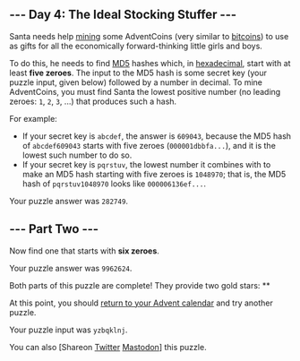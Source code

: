 
## --- Day 4: The Ideal Stocking Stuffer ---

Santa needs help [mining](https://en.wikipedia.org/wiki/Bitcoin#Mining) some AdventCoins (very similar to [bitcoins](https://en.wikipedia.org/wiki/Bitcoin)) to use as gifts for all the economically forward-thinking little girls and boys.

To do this, he needs to find [MD5](https://en.wikipedia.org/wiki/MD5) hashes which, in [hexadecimal](https://en.wikipedia.org/wiki/Hexadecimal), start with at least **five zeroes**.  The input to the MD5 hash is some secret key (your puzzle input, given below) followed by a number in decimal. To mine AdventCoins, you must find Santa the lowest positive number (no leading zeroes: `1`, `2`, `3`, ...) that produces such a hash.

For example:

- If your secret key is `abcdef`, the answer is `609043`, because the MD5 hash of `abcdef609043` starts with five zeroes (`000001dbbfa...`), and it is the lowest such number to do so.
- If your secret key is `pqrstuv`, the lowest number it combines with to make an MD5 hash starting with five zeroes is `1048970`; that is, the MD5 hash of `pqrstuv1048970` looks like `000006136ef...`.

Your puzzle answer was `282749`.

## --- Part Two ---

Now find one that starts with **six zeroes**.

Your puzzle answer was `9962624`.

Both parts of this puzzle are complete! They provide two gold stars: **

At this point, you should [return to your Advent calendar](/2015) and try another puzzle.

Your puzzle input was `yzbqklnj`.

You can also [Shareon
  [Twitter](https://twitter.com/intent/tweet?text=I%27ve+completed+%22The+Ideal+Stocking+Stuffer%22+%2D+Day+4+%2D+Advent+of+Code+2015&amp;url=https%3A%2F%2Fadventofcode%2Ecom%2F2015%2Fday%2F4&amp;related=ericwastl&amp;hashtags=AdventOfCode)
[Mastodon](javascript:void(0);)] this puzzle.
